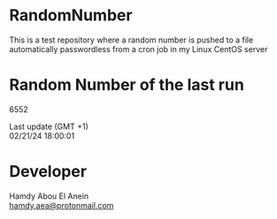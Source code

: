 # RandomNumber    
This is a test repository where a random number is pushed to a file automatically passwordless from a cron job in my Linux CentOS server    
# Random Number of the last run   
6552
      
Last update (GMT +1)    
02/21/24 18:00:01
# Developer    
Hamdy Abou El Anein   
hamdy.aea@protonmail.com
